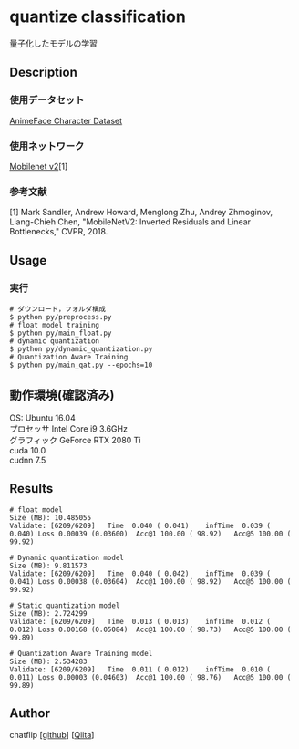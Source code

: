 quantize classification
====
量子化したモデルの学習

## Description
### 使用データセット
[AnimeFace Character Dataset](http://www.nurs.or.jp/%7Enagadomi/animeface-character-dataset/README.html)

### 使用ネットワーク
[Mobilenet v2](https://arxiv.org/abs/1801.04381)[1]

### 参考文献
[1] Mark Sandler, Andrew Howard, Menglong Zhu, Andrey Zhmoginov, Liang-Chieh Chen, 
"MobileNetV2: Inverted Residuals and Linear Bottlenecks," CVPR, 2018.  

## Usage
### 実行
```
# ダウンロード，フォルダ構成
$ python py/preprocess.py
# float model training
$ python py/main_float.py
# dynamic quantization
$ python py/dynamic_quantization.py
# Quantization Aware Training
$ python py/main_qat.py --epochs=10
```

## 動作環境(確認済み)
OS: Ubuntu 16.04  
プロセッサ Intel Core i9 3.6GHz  
グラフィック GeForce RTX 2080 Ti  
cuda 10.0  
cudnn 7.5  


## Results
```
# float model  
Size (MB): 10.485055  
Validate: [6209/6209]   Time  0.040 ( 0.041)    infTime  0.039 ( 0.040) Loss 0.00039 (0.03600)  Acc@1 100.00 ( 98.92)   Acc@5 100.00 ( 99.92)  

# Dynamic quantization model  
Size (MB): 9.811573  
Validate: [6209/6209]   Time  0.040 ( 0.042)    infTime  0.039 ( 0.041) Loss 0.00038 (0.03604)  Acc@1 100.00 ( 98.92)   Acc@5 100.00 ( 99.92)  

# Static quantization model  
Size (MB): 2.724299  
Validate: [6209/6209]   Time  0.013 ( 0.013)    infTime  0.012 ( 0.012) Loss 0.00168 (0.05084)  Acc@1 100.00 ( 98.73)   Acc@5 100.00 ( 99.89)  

# Quantization Aware Training model  
Size (MB): 2.534283  
Validate: [6209/6209]   Time  0.011 ( 0.012)    infTime  0.010 ( 0.011) Loss 0.00003 (0.04603)  Acc@1 100.00 ( 98.76)   Acc@5 100.00 ( 99.89)  
```

## Author
chatflip
[[github](https://github.com/chatflip)]
[[Qiita](https://qiita.com/chat-flip)]  